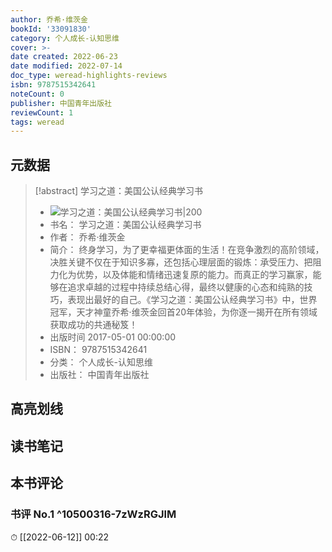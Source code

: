```yaml
---
author: 乔希·维茨金
bookId: '33091830'
category: 个人成长-认知思维
cover: >-
date created: 2022-06-23
date modified: 2022-07-14
doc_type: weread-highlights-reviews
isbn: 9787515342641
noteCount: 0
publisher: 中国青年出版社
reviewCount: 1
tags: weread
---
```


## 元数据

> [!abstract] 学习之道：美国公认经典学习书
> - ![ 学习之道：美国公认经典学习书|200](https://wfqqreader-1252317822.image.myqcloud.com/cover/830/33091830/t7_33091830.jpg)
> - 书名： 学习之道：美国公认经典学习书
> - 作者： 乔希·维茨金
> - 简介： 终身学习，为了更幸福更体面的生活！在竞争激烈的高阶领域，决胜关键不仅在于知识多寡，还包括心理层面的锻炼：承受压力、把阻力化为优势，以及体能和情绪迅速复原的能力。而真正的学习赢家，能够在追求卓越的过程中持续总结心得，最终以健康的心态和纯熟的技巧，表现出最好的自己。《学习之道：美国公认经典学习书》中，世界冠军，天才神童乔希·维茨金回首20年体验，为你逐一揭开在所有领域获取成功的共通秘笈！
> - 出版时间 2017-05-01 00:00:00
> - ISBN： 9787515342641
> - 分类： 个人成长-认知思维
> - 出版社： 中国青年出版社

## 高亮划线

## 读书笔记

## 本书评论

### 书评 No.1 ^10500316-7zWzRGJlM

⏱ [[2022-06-12]] 00:22
